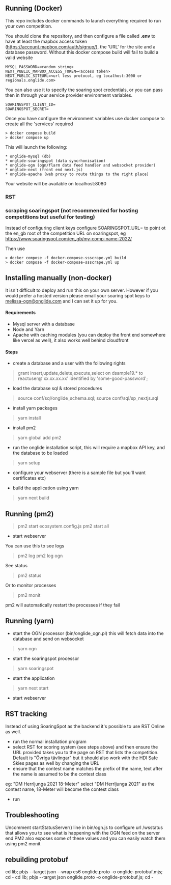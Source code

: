 ## Running (Docker)

This repo includes docker commands to launch everything required to
run your own competition.

You should clone the repository, and then configure a file called
**.env** to have at least the mapbox access token
(https://account.mapbox.com/auth/signup/), the 'URL' for the site and a
database password. Without this docker compose build will fail to
build a valid website

```
MYSQL_PASSWORD=<random string>
NEXT_PUBLIC_MAPBOX_ACCESS_TOKEN=<access token>
NEXT_PUBLIC_SITEURL=<url less protocol, eg localhost:3000 or regionals.onglide.com>
```

You can also use it to specify the soaring spot credentials, or you
can pass then in through your service provider environment variables.

```
SOARINGSPOT_CLIENT_ID=
SOARINGSPOT_SECRET=
```
Once you have configure the environment variables use docker compose to create all the 'services' required
```
> docker compose build
> docker compose up
```

This will launch the following:
```
* onglide-mysql (db)
* onglide-soaringspot (data syncrhonisation)
* onglide-ogn (ogn/flarm data feed handler and websocket provider)
* onglide-next (front end next.js)
* onglide-apache (web proxy to route things to the right place)
```

Your website will be available on localhost:8080

### RST

### scraping soaringspot (not recommended for hosting competitions but useful for testing)

Instead of configuring client keys configure SOARINGSPOT_URL= to point
ot the en_gb root of the competition URL on soaringspot, eg
https://www.soaringspot.com/en_gb/my-comp-name-2022/

Then use
```
> docker compose -f docker-compose-ssscrape.yml build
> docker compose -f docker-compose-ssscrape.yml up
```


## Installing manually (non-docker)

It isn't difficult to deploy and run this on your own server. However if you would prefer a hosted version please email
your soaring spot keys to melissa-ogn@onglide.com and I can set it up for you.

#### Requirements

- Mysql server with a database
- Node and Yarn
- Apache with caching modules (you can deploy the front end somewhere like vercel as well), it also works well behind cloudfront

#### Steps

- create a database and a user with the following rights
> grant insert,update,delete,execute,select on dsample19.* to reactuser@'xx.xx.xx.xx' identified by 'some-good-password';

- load the database sql & stored procedures
> source conf/sql/onglide_schema.sql;
> source conf/sql/sp_nextjs.sql

- install yarn packages
> yarn install

- install pm2
> yarn global add pm2

- run the onglide installation script, this will require a mapbox API key, and the database to be loaded
> yarn setup

- configure your webserver (there is a sample file but you'll want certificates etc)

- build the application using yarn
> yarn next build

## Running (pm2)

> pm2 start ecosystem.config.js
> pm2 start all
- start webserver

You can use this to see logs
> pm2 log
> pm2 log ogn

See status
> pm2 status

Or to monitor processes 
> pm2 monit

pm2 will automatically restart the processes if they fail

## Running (yarn)

- start the OGN processor (bin/onglide_ogn.pl) this will fetch data into the database and send on websocket
> yarn ogn

- start the soaringspot processor
> yarn soaringspot

- start the application
> yarn next start

- start webserver

## RST tracking

Instead of using SoaringSpot as the backend it's possible to use RST Online as well. 

- run the normal installation program
- select RST for scoring system (see steps above) and then ensure the URL provided takes you to the page on RST that lists the competition. Default is "Övriga tävlingar" but it should also work with the HDI Safe Skies pages as well by changing the URL
- ensure that the contest name matches the prefix of the name, text after the name is assumed to be the contest class

eg: "DM Herrljunga 2021 18-Meter" select "DM Herrljunga 2021" as the contest name, 18-Meter will become the contest class

- run


## Troubleshooting

Uncomment startStatusServer() line in bin/ogn.js to configure url /wsstatus that allows you to see what is happening with the OGN feed on the server end
PM2 also exposes some of these values and you can easily watch them using pm2 monit


## rebuilding protobuf

cd lib; pbjs --target json --wrap es6 onglide.proto -o onglide-protobuf.mjs; cd -
cd lib; pbjs --target json onglide.proto -o onglide-protobuf.js; cd -
